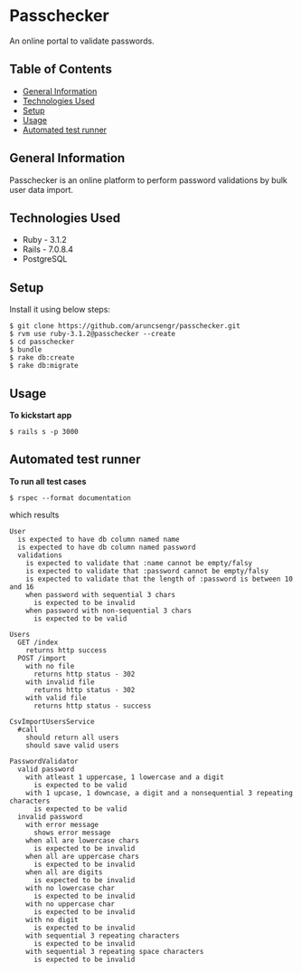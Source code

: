 # Passchecker
An online portal to validate passwords.

## Table of Contents
* [General Information](#general-information)
* [Technologies Used](#technologies-used)
* [Setup](#setup)
* [Usage](#usage)
* [Automated test runner](#automated-test-runners)

## General Information
Passchecker is an online platform to perform password validations by bulk user data import.


## Technologies Used
- Ruby - 3.1.2
- Rails - 7.0.8.4
- PostgreSQL

## Setup

Install it using below steps:

```
$ git clone https://github.com/aruncsengr/passchecker.git
$ rvm use ruby-3.1.2@passchecker --create
$ cd passchecker
$ bundle
$ rake db:create
$ rake db:migrate
```

## Usage

**To kickstart app**

```
$ rails s -p 3000
```

## Automated test runner

**To run all test cases**

```
$ rspec --format documentation
```
which results
```
User
  is expected to have db column named name
  is expected to have db column named password
  validations
    is expected to validate that :name cannot be empty/falsy
    is expected to validate that :password cannot be empty/falsy
    is expected to validate that the length of :password is between 10 and 16
    when password with sequential 3 chars
      is expected to be invalid
    when password with non-sequential 3 chars
      is expected to be valid

Users
  GET /index
    returns http success
  POST /import
    with no file
      returns http status - 302
    with invalid file
      returns http status - 302
    with valid file
      returns http status - success

CsvImportUsersService
  #call
    should return all users
    should save valid users

PasswordValidator
  valid password
    with atleast 1 uppercase, 1 lowercase and a digit
      is expected to be valid
    with 1 upcase, 1 downcase, a digit and a nonsequential 3 repeating characters
      is expected to be valid
  invalid password
    with error message
      shows error message
    when all are lowercase chars
      is expected to be invalid
    when all are uppercase chars
      is expected to be invalid
    when all are digits
      is expected to be invalid
    with no lowercase char
      is expected to be invalid
    with no uppercase char
      is expected to be invalid
    with no digit
      is expected to be invalid
    with sequential 3 repeating characters
      is expected to be invalid
    with sequential 3 repeating space characters
      is expected to be invalid

```
